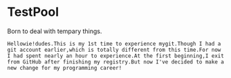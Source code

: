 # TestPool
Born to deal with tempary things.

    Hellowie!dudes.This is my 1st time to experience mygit.Though I had a git account earlier,which is totally different from this time.For now I had spent nearly an hour to experience.At the first beginning,I exit from GitHub after finishing my registry.But now I've decided to make a new change for my programming career!
